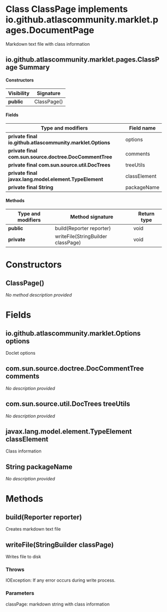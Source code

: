 Class ClassPage implements io.github.atlascommunity.marklet.pages.DocumentPage
==============================================================================
Markdown text file with class information

io.github.atlascommunity.marklet.pages.ClassPage Summary
-------
#### Constructors
| Visibility | Signature   |
| ---------- | ----------- |
| **public** | ClassPage() |
#### Fields
| Type and modifiers                                         | Field name   |
| ---------------------------------------------------------- | ------------ |
| **private final io.github.atlascommunity.marklet.Options** | options      |
| **private final com.sun.source.doctree.DocCommentTree**    | comments     |
| **private final com.sun.source.util.DocTrees**             | treeUtils    |
| **private final javax.lang.model.element.TypeElement**     | classElement |
| **private final String**                                   | packageName  |
#### Methods
| Type and modifiers | Method signature                   | Return type |
| ------------------ | ---------------------------------- | ----------- |
| **public**         | build(Reporter reporter)           | void        |
| **private**        | writeFile(StringBuilder classPage) | void        |

Constructors
============
ClassPage()
-----------
*No method description provided*



Fields
======
io.github.atlascommunity.marklet.Options options
------------------------------------------------
Doclet options


com.sun.source.doctree.DocCommentTree comments
----------------------------------------------
*No description provided*


com.sun.source.util.DocTrees treeUtils
--------------------------------------
*No description provided*


javax.lang.model.element.TypeElement classElement
-------------------------------------------------
Class information


String packageName
----------------------------
*No description provided*



Methods
=======
build(Reporter reporter)
------------------------
Creates markdown text file


writeFile(StringBuilder classPage)
----------------------------------
Writes file to disk

### Throws

IOException: If any error occurs during write process.

### Parameters

classPage: markdown string with class information



